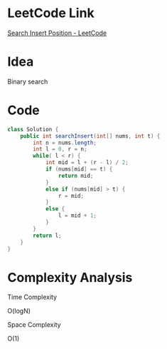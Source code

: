 # LeetCode Link

[Search Insert Position - LeetCode](https://leetcode.com/problems/search-insert-position/)

# Idea

Binary search

# Code

```java
class Solution {
    public int searchInsert(int[] nums, int t) {
        int n = nums.length;
        int l = 0, r = n;
        while( l < r) {
            int mid = l + (r - l) / 2;
            if (nums[mid] == t) {
                return mid;
            }
            else if (nums[mid] > t) {
                r = mid;
            }
            else {
                l = mid + 1;
            }
        }
        return l;
    }
}
```

# Complexity Analysis

Time Complexity

O(logN)

Space Complexity

O(1)
